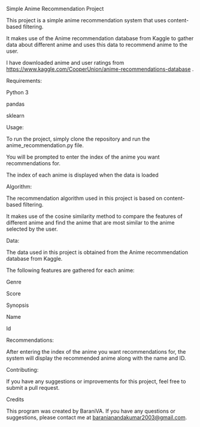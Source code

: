 Simple Anime Recommendation Project

This project is a simple anime recommendation system that uses content-based filtering.  

It makes use of the Anime recommendation database from Kaggle to gather data about different anime and uses this data to recommend anime to the user.

I have downloaded anime and user ratings from https://www.kaggle.com/CooperUnion/anime-recommendations-database .

Requirements:

Python 3

pandas

sklearn

Usage:

To run the project, simply clone the repository and run the anime_recommendation.py file. 

You will be prompted to enter the index of the anime you want recommendations for.

 The index of each anime is displayed when the data is loaded
 
Algorithm:

The recommendation algorithm used in this project is based on content-based filtering. 

It makes use of the cosine similarity method to compare the features of different anime and find the anime that are most similar to the anime selected by the user.

Data:

The data used in this project is obtained from the Anime recommendation database from Kaggle. 

The following features are gathered for each anime:

Genre

Score

Synopsis

Name

Id

Recommendations:

After entering the index of the anime you want recommendations for, the system will display the recommended anime along with the name and ID.

Contributing:

If you have any suggestions or improvements for this project, feel free to submit a pull request.

Credits

This program was created by BaraniVA. If you have any questions or suggestions, please contact me at baranianandakumar2003@gmail.com.

